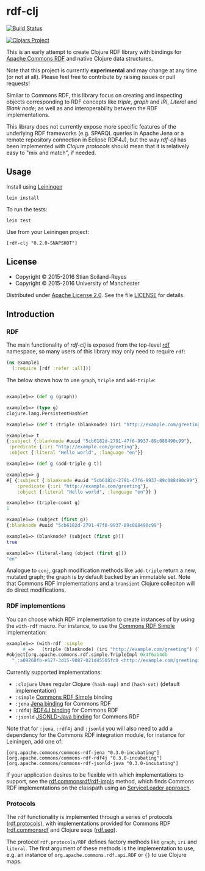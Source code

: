 # rdf-clj

[![Build Status](https://travis-ci.org/stain/rdf-clj.svg?branch=master)](https://travis-ci.org/stain/rdf-clj)

[![Clojars Project](https://img.shields.io/clojars/v/rdf-clj.svg)](https://clojars.org/rdf-clj)


This is an early attempt to create Clojure RDF library
with bindings for
[Apache Commons RDF](http://commonsrdf.incubator.apache.org/)
and native Clojure data structures.

Note that this project is currently **experimental** and may change
at any time (or not at all). Please feel free to contribute by
raising issues or pull requests!

Similar to Commons RDF, this library focus on creating
and inspecting objects corresponding to RDF
concepts like _triple_, _graph_ and _IRI_, _Literal_ and _Blank node_;
as well as and interoperability between the RDF implementations.

This library does not currently expose more specific
features of the underlying RDF frameworks (e.g. SPARQL queries in
Apache Jena or a remote repository connection in Eclipse RDF4J),
but the way _rdf-clj_ has been implemented with _Clojure protocols_
should mean that it is relatively easy to "mix and match", if needed.

## Usage

Install using [Leiningen](http://leiningen.org/)

    lein install

To run the tests:

    lein test

Use from your Leiningen project:

    [rdf-clj "0.2.0-SNAPSHOT"]


## License

* Copyright © 2015-2016 Stian Soiland-Reyes
* Copyright © 2015-2016 University of Manchester

Distributed under [Apache License 2.0](http://www.apache.org/licenses/LICENSE-2.0). See the file
[LICENSE](LICENSE) for details.

## Introduction

### RDF

The main functionality of _rdf-clj_
is exposed from the top-level [rdf](src/rdf.clj) namespace, so many
users of this library may only need to require `rdf`:

```clojure
(ns example1
  (:require [rdf :refer :all]))
```

The below shows how to use `graph`, `triple` and `add-triple`:

```clojure

example1=> (def g (graph))

example1=> (type g)
clojure.lang.PersistentHashSet

example1=> (def t (triple (blanknode) (iri "http://example.com/greeting") (literal "Hello world", "en")))

example1=> t
{:subject {:blanknode #uuid "5cb6182d-2791-47f6-9937-89c088490c99"},
 :predicate {:iri "http://example.com/greeting"},
 :object {:literal "Hello world", :language "en"}}

example1=> (def g (add-triple g t))

example1=> g
#{ {:subject {:blanknode #uuid "5cb6182d-2791-47f6-9937-89c088490c99"},
    :predicate {:iri "http://example.com/greeting"},
    :object {:literal "Hello world", :language "en"}} }

example1=> (triple-count g)
1

example1=> (subject (first g))
{:blanknode #uuid "5cb6182d-2791-47f6-9937-89c088490c99"}

example1=> (blanknode? (subject (first g)))
true

example1=> (literal-lang (object (first g)))
"en"
```

Analogue to `conj`, graph modification methods like
`add-triple` return a new, mutated graph; the graph
is by default backed by an immutable set. Note that Commons RDF
implementations and a `transient` Clojure colleciton
will do direct modifications.

### RDF implementions

You can choose which RDF implementation to create instances of
by using the `with-rdf` macro. For instance, to use the
[Commons RDF Simple](https://commons.apache.org/proper/commons-rdf/implementations.html#Commons_RDF_Simple)
implementation:

```clojure
example1=> (with-rdf :simple
      #_=>   (triple (blanknode) (iri "http://example.com/greeting") (literal "Hello")))
#object[org.apache.commons.rdf.simple.TripleImpl 0x4f6ab4db
  "_:a09268fb-e527-3d15-9087-021d45505fc0 <http://example.com/greeting> \"Hello\" ."]
```

Currently supported implementations:

* `:clojure` Uses regular Clojure `(hash-map)` and `(hash-set)` (default implementation)
* `:simple` [Commons RDF Simple](https://commons.apache.org/proper/commons-rdf/implementations.html#Commons_RDF_Simple) binding
* `:jena` [Jena binding](https://commons.apache.org/proper/commons-rdf/implementations.html#Apache_Jena) for Commons RDF
* `:rdf4j` [RDF4J binding](https://commons.apache.org/proper/commons-rdf/implementations.html#Eclipse_RDF4J) for Commons RDF
* `:jsonld` [JSONLD-Java binding](https://commons.apache.org/proper/commons-rdf/implementations.html#JSONLD-Java) for Commons RDF

Note that for `:jena`, `:rdf4j` and `:jsonld` you will also need to add a
dependency for the Commons RDF integration module, for instance
for Leiningen, add one of:

```
[org.apache.commons/commons-rdf-jena "0.3.0-incubating"]
[org.apache.commons/commons-rdf-rdf4j "0.3.0-incubating"]
[org.apache.commons/commons-rdf-jsonld-java "0.3.0-incubating"]
```

If your application desires to be flexible with which implementations
to support, see the [rdf.commonsrdf/rdf-impls](src/rdf/commonsrdf.clj) method,
which finds Commons RDF implementations on the classpath using an
[ServiceLoader approach](https://commons.apache.org/proper/commons-rdf/userguide.html#Finding_an_RDF_implementation).




### Protocols

The `rdf` functionality is implemented through a series of
protocols
([rdf.protocols](src/rdf/protocols.clj)),
with implementations provided
for Commons RDF ([rdf.commonsrdf](src/rdf/commonsrdf.clj) and
Clojure seqs ([rdf.seq](src/rdf/seq.clj)).

The protocol `rdf.protocols/RDF` defines
factory methods like `graph`, `iri` and `literal`. The first
argument of these methods is the implementation to use, e.g.
an instance of `org.apache.commons.rdf.api.RDF` or `{}` to use
Clojure maps.
